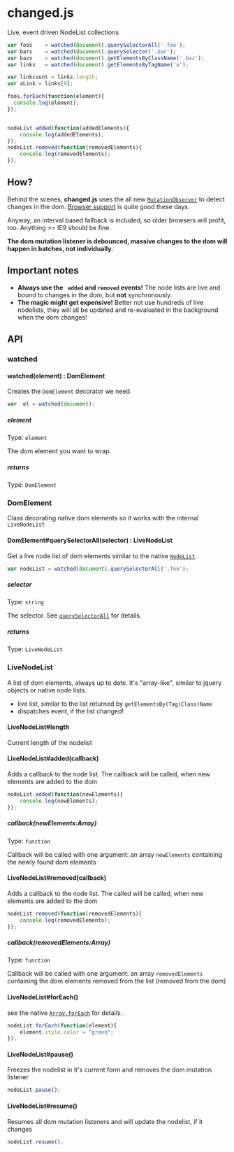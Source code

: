 changed.js
==========

Live, event driven NodeList collections 

```javascript
var foos    = watched(document).querySelectorAll('.foo');
var bars    = watched(document).querySelector('.bar');
var bazs    = watched(document).getElementsByClassName('.baz');
var links   = watched(document).getElementsByTagName('a');

var linkcount = links.length;
var aLink = links[0];

foos.forEach(function(element){
  console.log(element);
});


nodeList.added(function(addedElements){
	console.log(addedElements);
});
nodeList.removed(function(removedElements){
	console.log(removedElements);
});
```
## How?

Behind the scenes, **changed.js** uses the all new [`MutationObserver`](http://devdocs.io/dom/mutationobserver) to detect changes in the dom. [Browser support](http://caniuse.com/#feat=mutationobserver) is quite good these days.

Anyway, an interval based fallback is included, so older browsers will profit, too. Anything >= IE9 should be fine.

**The dom mutation listener is debounced, massive changes to the dom will happen in batches, not individually.**

## Important notes

- **Always use the ` added` and `removed` events!** The node lists are live and bound to changes in the dom, but **not** synchronously. 
- **The magic might get expensive!** Better not use hundreds of live nodelists, they will all be updated and re-evaluated in the background when the dom changes!


## API

### watched

#### watched(element) : DomElement

Creates the `DomElement` decorator we need.

```javascript
var  el = watched(document);
```

##### element
Type: `element`

The dom element you want to wrap.


##### returns
Type: `DomElement`

### DomElement

Class decorating native dom elements so it works with the internal `LiveNodeList`

#### DomElement#querySelectorAll(selector) : LiveNodeList

Get a live node list of dom elements similar to the native [`NodeList`](http://devdocs.io/dom/nodelist).

```javascript
var nodeList = watched(document).querySelectorAll('.foo');
```

##### selector
Type: `string`

The selector. See [`querySelectorAll`](http://devdocs.io/dom/document.queryselectorall) for details.

##### returns
Type: `LiveNodeList`

### LiveNodeList

A list of dom elements, always up to date. It's "array-like", similar to jquery objects or native node lists.

- live list, similar to the list returned by `getElementsBy(Tag|Class)Name`
- dispatches event, if the list changed!

#### LiveNodeList#length

Current length of the nodelist

#### LiveNodeList#added(callback)

Adds a callback to the node list. The callback will be called, when new elements are added to the dom

```javascript
nodeList.added(function(newElements){
	console.log(newElements);
});
```

##### callback(newElements:Array)
Type: `function`

Callback will be called with one argument: an array `newElements` containing the newly found dom elements

#### LiveNodeList#removed(callback)

Adds a callback to the node list. The called will be called, when new elements are added to the dom

```javascript
nodeList.removed(function(removedElements){
	console.log(removedElements);
});
```

##### callback(removedElements:Array)
Type: `function`

Callback will be called with one argument: an array `removedElements` containing the dom elements removed from the list (removed from the dom)

#### LiveNodeList#forEach()

see the native [`Array.forEach`](http://devdocs.io/javascript/global_objects/array/foreach) for details.

```javascript
nodeList.forEach(function(element){
	element.style.color = "green";
});
```

#### LiveNodeList#pause()

Freezes the nodelist in it's current form and removes the dom mutation listener

```javascript
nodeList.pause();
```

#### LiveNodeList#resume()

Resumes all dom mutation listeners and will update the nodelist, if it changes

```javascript
nodeList.resume();
```
